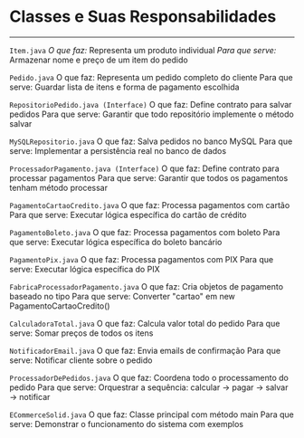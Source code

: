 # Classes e Suas Responsabilidades
---
```Item.java```
*O que faz:* 
Representa um produto individual
*Para que serve:* 
Armazenar nome e preço de um item do pedido

```Pedido.java```
O que faz: Representa um pedido completo do cliente
Para que serve: Guardar lista de itens e forma de pagamento escolhida

```RepositorioPedido.java (Interface)```
O que faz: Define contrato para salvar pedidos
Para que serve: Garantir que todo repositório implemente o método salvar

```MySQLRepositorio.java```
O que faz: Salva pedidos no banco MySQL
Para que serve: Implementar a persistência real no banco de dados

```ProcessadorPagamento.java (Interface)```
O que faz: Define contrato para processar pagamentos
Para que serve: Garantir que todos os pagamentos tenham método processar

```PagamentoCartaoCredito.java```
O que faz: Processa pagamentos com cartão
Para que serve: Executar lógica específica do cartão de crédito

```PagamentoBoleto.java```
O que faz: Processa pagamentos com boleto
Para que serve: Executar lógica específica do boleto bancário

```PagamentoPix.java```
O que faz: Processa pagamentos com PIX
Para que serve: Executar lógica específica do PIX

```FabricaProcessadorPagamento.java```
O que faz: Cria objetos de pagamento baseado no tipo
Para que serve: Converter "cartao" em new PagamentoCartaoCredito()

```CalculadoraTotal.java```
O que faz: Calcula valor total do pedido
Para que serve: Somar preços de todos os itens

```NotificadorEmail.java```
O que faz: Envia emails de confirmação
Para que serve: Notificar cliente sobre o pedido

```ProcessadorDePedidos.java```
O que faz: Coordena todo o processamento do pedido
Para que serve: Orquestrar a sequência: calcular → pagar → salvar → notificar

```ECommerceSolid.java```
O que faz: Classe principal com método main
Para que serve: Demonstrar o funcionamento do sistema com exemplos
